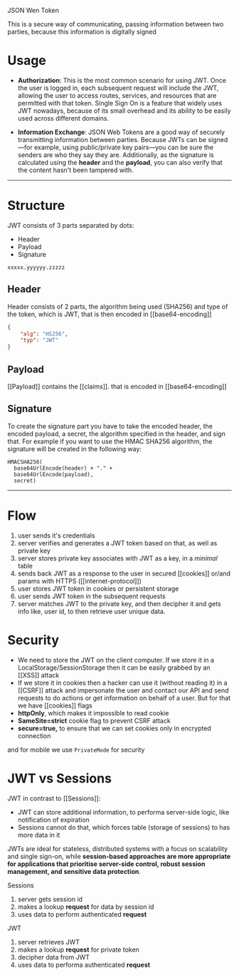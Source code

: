 JSON Wen Token

This is a secure way of communicating, passing information between two parties, because this information is digitally signed

# Usage
- **Authorization**: This is the most common scenario for using JWT. Once the user is logged in, each subsequent request will include the JWT, allowing the user to access routes, services, and resources that are permitted with that token. Single Sign On is a feature that widely uses JWT nowadays, because of its small overhead and its ability to be easily used across different domains.
    
- **Information Exchange**: JSON Web Tokens are a good way of securely transmitting information between parties. Because JWTs can be signed—for example, using public/private key pairs—you can be sure the senders are who they say they are. Additionally, as the signature is calculated using the **header** and the **payload**, you can also verify that the content hasn't been tampered with.

---
# Structure
JWT consists of 3 parts separated by dots:
- Header
- Payload
- Signature

`xxxxx.yyyyyy.zzzzz`

## Header
Header consists of 2 parts, the algorithm being used (SHA256) and type of the token, which is JWT, that is then encoded in [[base64-encoding]]
```json
{ 
	"alg": "HS256",
	"typ": "JWT" 
}
```

## Payload
[[Payload]] contains the [[claims]]. that is encoded in [[base64-encoding]]

## Signature
To create the signature part you have to take the encoded header, the encoded payload, a secret, the algorithm specified in the header, and sign that.
For example if you want to use the HMAC SHA256 algorithm, the signature will be created in the following way:

```
HMACSHA256(
  base64UrlEncode(header) + "." +
  base64UrlEncode(payload),
  secret)
```

---

# Flow
1. user sends it's credentials
2. server verifies and generates a JWT token based on that, as well as private key
3. server stores private key associates with JWT as a key, in a *minimal* table
4. sends back JWT as a response to the user in secured [[cookies]] or/and params with HTTPS ([[internet-protocol]])
5. user stores JWT token in cookies or persistent storage
6. user sends JWT token in the subsequent requests
7. server matches JWT to the private key, and then decipher it and gets info like, user id, to then retrieve user unique data.

# Security
- We need to store the JWT on the client computer. If we store it in a LocalStorage/SessionStorage then it can be easily grabbed by an [[XSS]] attack
- If we store it in cookies then a hacker can use it (without reading it) in a [[CSRF]] attack and impersonate the user and contact our API and send requests to do actions or get information on behalf of a user.
But for that we have [[cookies]] flags
-  **httpOnly**, which makes it impossible to read cookie
- **SameSite=strict** cookie flag to prevent CSRF attack
- **secure=true,** to ensure that we can set cookies only in encrypted connection

and for mobile we use `PrivateMode` for security

# JWT vs Sessions
JWT in contrast to [[Sessions]]:
- JWT can store additional information, to performa server-side logic, like notification of expiration
- Sessions cannot do that, which forces table (storage of sessions) to has more data in it

JWTs are ideal for stateless, distributed systems with a focus on scalability and single sign-on, while **session-based approaches are more appropriate for applications that prioritise server-side control, robust session management, and sensitive data protection**.

Sessions 
1. server gets session id
2. makes a lookup **request** for data by session id
3. uses data to perform authenticated **request**

JWT
1. server retrieves JWT
2. makes a lookup **request** for private token
3. decipher data from JWT
4. uses data to performa authenticated **request**